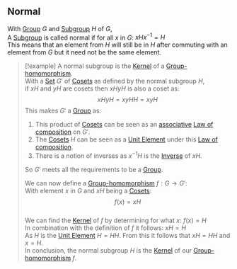 ## Normal  
With [Group](./Group.md) $G$ and [Subgroup](./Subgroup.md) $H$ of $G$,  
A [Subgroup](./Subgroup.md) is called normal if for all $x$ in $G$: $xHx^{-1}=H$  
This means that an element from $H$ will still be in $H$ after commuting with an element from $G$ but it need not be the same element.  
  
> [!example] A normal subgroup is the [Kernel](./Kernel.md) of a [Group-homomorphism](./Morphisms/Group-homomorphism.md).  
> With a [Set](../Sets/Set.md) $G'$ of [Cosets](./Coset.md) as defined by the normal subgroup $H$,  
> if $xH$ and $yH$ are cosets then $xHyH$ is also a coset as:  
> $$xHyH = xyHH=xyH$$ This makes $G'$ a [Group](./Group.md) as:  
> 1. This product of [Cosets](./Coset.md) can be seen as an [associative](../Associativity.md) [Law of composition](../Law-of-composition.md) on $G'$.  
> 2. The [Cosets](./Coset.md) $H$ can be seen as a [Unit Element](../Unit-Element.md) under this [Law of composition](../Law-of-composition.md).  
> 3. There is a notion of inverses as $x^{-1}H$ is the [Inverse](../Inverse.md) of $xH$.  
>   
> So $G'$ meets all the requirements to be a [Group](./Group.md).  
>  
>We can now define a [Group-homomorphism](./Morphisms/Group-homomorphism.md) $f: G \rightarrow G'$:  
>With element $x$ in $G$ and $xH$ being a [Cosets](./Coset.md): $$f(x)=xH$$  
>We can find the [Kernel](./Kernel.md) of $f$ by determining for what $x$: $f(x)=H$  
>In combination with the definition of $f$ it follows: $xH=H$  
>As $H$ is the [Unit Element](../Unit-Element.md) $H=HH$. From this it follows that $xH=HH$ and $x=H$.  
>In conclusion, the normal subgroup $H$ is the [Kernel](./Kernel.md) of our [Group-homomorphism](./Morphisms/Group-homomorphism.md) $f$.  
  
